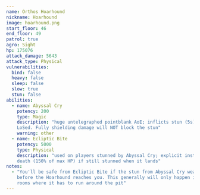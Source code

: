 ```yaml
---
name: Orthos Hoarhound
nickname: Hoarhound
image: hoarhound.png
start_floor: 46
end_floor: 49
patrol: true
agro: Sight
hp: 175076
attack_damage: 5643
attack_type: Physical
vulnerabilities:
  bind: false
  heavy: false
  sleep: false
  slow: true
  stun: false
abilities:
  - name: Abyssal Cry
    potency: 200
    type: Magic
    description: "huge untelegraphed pointblank AoE; inflicts stun (5s); can be
    LoSed. Fully shielding damage will NOT block the stun"
    warning: other
  - name: Ecliptic Bite
    potency: 5000
    type: Physical
    description: "used on players stunned by Abyssal Cry; explicit instant
    death (150% of max HP) if still stunned when it lands"
notes:
  - "You'll be safe from Ecliptic Bite if the stun from Abyssal Cry wears off
    before the Hoarhound reaches you. This generally will only happen in pit
    rooms where it has to run around the pit"
---
```

